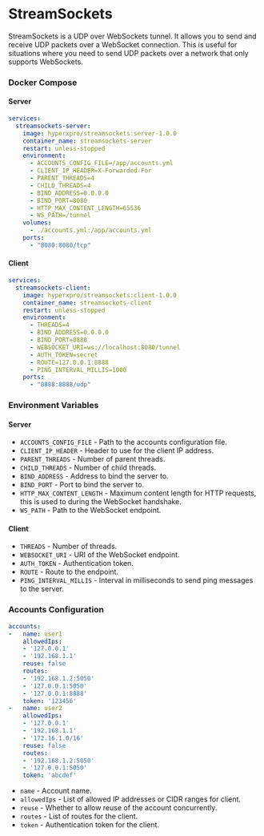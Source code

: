 # StreamSockets
StreamSockets is a UDP over WebSockets tunnel. It allows you to send and receive UDP packets over a WebSocket connection. 
This is useful for situations where you need to send UDP packets over a network that only supports WebSockets.

### Docker Compose

#### Server
```yaml
services:
  streamsockets-server:
    image: hyperxpro/streamsockets:server-1.0.0
    container_name: streamsockets-server
    restart: unless-stopped
    environment:
      - ACCOUNTS_CONFIG_FILE=/app/accounts.yml
      - CLIENT_IP_HEADER=X-Forwarded-For
      - PARENT_THREADS=4
      - CHILD_THREADS=4
      - BIND_ADDRESS=0.0.0.0
      - BIND_PORT=8080
      - HTTP_MAX_CONTENT_LENGTH=65536
      - WS_PATH=/tunnel
    volumes:
      - ./accounts.yml:/app/accounts.yml
    ports:
      - "8080:8080/tcp"
```

#### Client

```yaml
services:
  streamsockets-client:
    image: hyperxpro/streamsockets:client-1.0.0
    container_name: streamsockets-client
    restart: unless-stopped
    environment:
      - THREADS=4
      - BIND_ADDRESS=0.0.0.0
      - BIND_PORT=8888
      - WEBSOCKET_URI=ws://localhost:8080/tunnel
      - AUTH_TOKEN=secret
      - ROUTE=127.0.0.1:8888
      - PING_INTERVAL_MILLIS=1000
    ports:
      - "8888:8888/udp"
```

### Environment Variables

#### Server
- `ACCOUNTS_CONFIG_FILE` - Path to the accounts configuration file.
- `CLIENT_IP_HEADER` - Header to use for the client IP address.
- `PARENT_THREADS` - Number of parent threads.
- `CHILD_THREADS` - Number of child threads.
- `BIND_ADDRESS` - Address to bind the server to.
- `BIND_PORT` - Port to bind the server to.
- `HTTP_MAX_CONTENT_LENGTH` - Maximum content length for HTTP requests, this is used to during the WebSocket handshake.
- `WS_PATH` - Path to the WebSocket endpoint.

#### Client
- `THREADS` - Number of threads.
- `WEBSOCKET_URI` - URI of the WebSocket endpoint. 
- `AUTH_TOKEN` - Authentication token.
- `ROUTE` - Route to the endpoint.
- `PING_INTERVAL_MILLIS` - Interval in milliseconds to send ping messages to the server.

### Accounts Configuration

```yaml
accounts:
-   name: user1
    allowedIps:
    - '127.0.0.1'
    - '192.168.1.1'
    reuse: false
    routes:
    - '192.168.1.2:5050'
    - '127.0.0.1:5050'
    - '127.0.0.1:8888'
    token: '123456'
-   name: user2
    allowedIps:
    - '127.0.0.1'
    - '192.168.1.1'
    - '172.16.1.0/16'
    reuse: false
    routes:
    - '192.168.1.2:5050'
    - '127.0.0.1:5050'
    token: 'abcdef'

```

- `name` - Account name.
- `allowedIps` - List of allowed IP addresses or CIDR ranges for client.
- `reuse` - Whether to allow reuse of the account concurrently.
- `routes` - List of routes for the client.
- `token` - Authentication token for the client.
